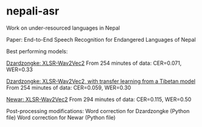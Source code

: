 # nepali-asr
Work on under-resourced languages in Nepal

Paper: End-to-End Speech Recognition for Endangered Languages of Nepal

Best performing models:

[Dzardzongke: XLSR-Wav2Vec2](https://rcweb.dartmouth.edu/RCoto/nepali-asr-202312/dz-fromScratch-251mins.tar.gz)
From 254 minutes of data: CER=0.071, WER=0.33

[Dzardzongke: XLSR-Wav2Vec2, with transfer learning from a Tibetan model](https://rcweb.dartmouth.edu/RCoto/nepali-asr-202312/dz-transfer-251mins.tar.gz)
From 254 minutes of data: CER=0.059, WER=0.30

[Newar: XLSR-Wav2Vec2](https://rcweb.dartmouth.edu/RCoto/nepali-asr-202312/nw-fromScratch-294mins.tar.gz)
From 294 minutes of data: CER=0.115, WER=0.50

Post-processing modifications:
Word correction for Dzardzongke (Python file)
Word correction for Newar (Python file)
